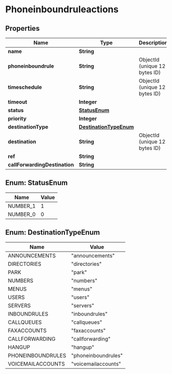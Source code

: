 

# Phoneinboundruleactions


## Properties

| Name | Type | Description | Notes |
|------------ | ------------- | ------------- | -------------|
|**name** | **String** |  |  |
|**phoneinboundrule** | **String** | ObjectId (unique 12 bytes ID) |  |
|**timeschedule** | **String** | ObjectId (unique 12 bytes ID) |  [optional] |
|**timeout** | **Integer** |  |  [optional] |
|**status** | [**StatusEnum**](#StatusEnum) |  |  [optional] |
|**priority** | **Integer** |  |  |
|**destinationType** | [**DestinationTypeEnum**](#DestinationTypeEnum) |  |  |
|**destination** | **String** | ObjectId (unique 12 bytes ID) |  [optional] |
|**ref** | **String** |  |  [optional] |
|**callForwardingDestination** | **String** |  |  [optional] |



## Enum: StatusEnum

| Name | Value |
|---- | -----|
| NUMBER_1 | 1 |
| NUMBER_0 | 0 |



## Enum: DestinationTypeEnum

| Name | Value |
|---- | -----|
| ANNOUNCEMENTS | &quot;announcements&quot; |
| DIRECTORIES | &quot;directories&quot; |
| PARK | &quot;park&quot; |
| NUMBERS | &quot;numbers&quot; |
| MENUS | &quot;menus&quot; |
| USERS | &quot;users&quot; |
| SERVERS | &quot;servers&quot; |
| INBOUNDRULES | &quot;inboundrules&quot; |
| CALLQUEUES | &quot;callqueues&quot; |
| FAXACCOUNTS | &quot;faxaccounts&quot; |
| CALLFORWARDING | &quot;callforwarding&quot; |
| HANGUP | &quot;hangup&quot; |
| PHONEINBOUNDRULES | &quot;phoneinboundrules&quot; |
| VOICEMAILACCOUNTS | &quot;voicemailaccounts&quot; |



